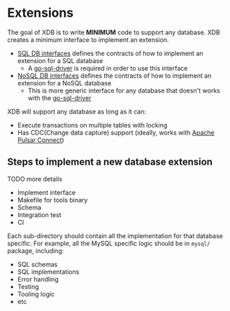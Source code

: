 # Extensions

The goal of XDB is to write **MINIMUM** code to support any database. XDB creates a minimum interface to implement an extension.

* [SQL DB interfaces](./sql_db_interfaces.go) defines the contracts of how to implement an extension for a SQL database
  * A [go-sql-driver](https://github.com/golang/go/wiki/SQLDrivers) is required in order to use this interface 
* [NoSQL DB interfaces](./nosql_db_interfaces.go) defines the contracts of how to implement an extension for a NoSQL database
  * This is more generic interface for any database that doesn't works with the [go-sql-driver](https://github.com/golang/go/wiki/SQLDrivers) 


XDB will support any database as long as it can:
* Execute transactions on multiple tables with locking
* Has CDC(Change data capture) support (ideally, works with [Apache Pulsar Connect](https://pulsar.apache.org/docs/3.1.x/io-cdc-debezium/))

## Steps to implement a new database extension
TODO more details
* Implement interface
* Makefile for tools binary
* Schema
* Integration test
* CI

Each sub-directory should contain all the implementation for that database specific. For example, all the MySQL specific
logic should be in `mysql/` package, including:
* SQL schemas
* SQL implementations
* Error handling
* Testing
* Tooling logic
* etc
